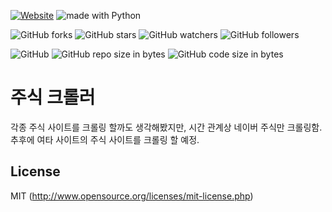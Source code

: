 [![Website](https://img.shields.io/website-up-down-green-red/http/shields.io.svg?label=elky-essay)](https://elky84.github.io)
<img src="https://img.shields.io/badge/made%20with-Python-brightgreen.svg" alt="made with Python">

![GitHub forks](https://img.shields.io/github/forks/elky84/community_crawler.svg?style=social&label=Fork)
![GitHub stars](https://img.shields.io/github/stars/elky84/community_crawler.svg?style=social&label=Stars)
![GitHub watchers](https://img.shields.io/github/watchers/elky84/community_crawler.svg?style=social&label=Watch)
![GitHub followers](https://img.shields.io/github/followers/elky84.svg?style=social&label=Follow)

![GitHub](https://img.shields.io/github/license/mashape/apistatus.svg)
![GitHub repo size in bytes](https://img.shields.io/github/repo-size/elky84/community_crawler.svg)
![GitHub code size in bytes](https://img.shields.io/github/languages/code-size/elky84/community_crawler.svg)

# 주식 크롤러
각종 주식 사이트를 크롤링 할까도 생각해봤지만, 시간 관계상 네이버 주식만 크롤링함.
추후에 여타 사이트의 주식 사이트를 크롤링 할 예정.


## License
MIT (http://www.opensource.org/licenses/mit-license.php)
